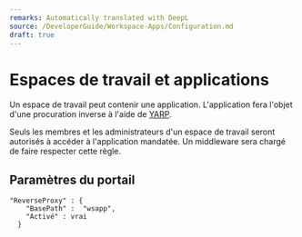 ```yaml
---
remarks: Automatically translated with DeepL
source: /DeveloperGuide/Workspace-Apps/Configuration.md
draft: true
---
```


# Espaces de travail et applications

Un espace de travail peut contenir une application. L'application fera l'objet d'une procuration inverse à l'aide de [YARP](https://microsoft.github.io/reverse-proxy/).

Seuls les membres et les administrateurs d'un espace de travail seront autorisés à accéder à l'application mandatée. Un middleware sera chargé de faire respecter cette règle.

## Paramètres du portail

```
"ReverseProxy" : {
    "BasePath" :  "wsapp",
    "Activé" : vrai
  }  
```
